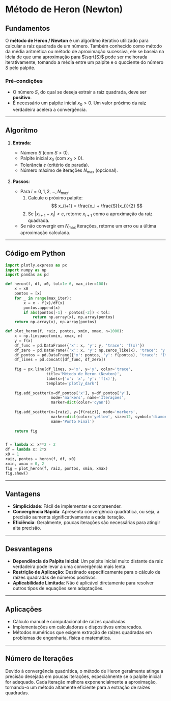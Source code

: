 # Método de Heron (Newton)
## Fundamentos

O **método de Heron / Newton** é um algoritmo iterativo utilizado para calcular a raiz quadrada de um número. Também conhecido como método da média aritmética ou método de aproximação sucessiva, ele se baseia na ideia de que uma aproximação para $\sqrt{S}$ pode ser melhorada iterativamente, tomando a média entre um palpite e o quociente do número $S$ pelo palpite.

### Pré-condições

- O número $S$, do qual se deseja extrair a raiz quadrada, deve ser **positivo**.
- É necessário um palpite inicial $x_0 > 0$. Um valor próximo da raiz verdadeira acelera a convergência.

---

## Algoritmo

1. **Entrada**:
   - Número $S$ (com $S > 0$).
   - Palpite inicial $x_0$ (com $x_0 > 0$).
   - Tolerância $\varepsilon$ (critério de parada).
   - Número máximo de iterações $N_{\text{max}}$ (opcional).

2. **Passos**:
   - Para $i = 0, 1, 2, \dots, N_{\text{max}}$:
     1. Calcule o próximo palpite:
        $$
        x_{i+1} = \frac{x_i + \frac{S}{x_i}}{2}
        $$
     2. Se $|x_{i+1} - x_i| < \varepsilon$, retorne $x_{i+1}$ como a aproximação da raiz quadrada.
   - Se não convergir em $N_{\text{max}}$ iterações, retorne um erro ou a última aproximação calculada.

---

## Código em Python
~~~python
import plotly.express as px
import numpy as np
import pandas as pd

def heron(f, df, x0, tol=1e-6, max_iter=100):
    x = x0
    pontos = [x]
    for _ in range(max_iter):
        x = x - f(x)/df(x)
        pontos.append(x)
        if abs(pontos[-1] - pontos[-2]) < tol:
            return np.array(x), np.array(pontos)
    return np.array(x), np.array(pontos)

def plot_heron(f, raiz, pontos, xmin, xmax, n=1000):
    x = np.linspace(xmin, xmax, n)
    y = f(x)
    df_func = pd.DataFrame({'x': x, 'y': y, 'trace': 'f(x)'})
    df_zero = pd.DataFrame({'x': x, 'y': np.zeros_like(x), 'trace': 'y = 0'})
    df_pontos = pd.DataFrame({'x': pontos, 'y': f(pontos), 'trace': 'Iterações'})
    df_lines = pd.concat([df_func, df_zero])
    
    fig = px.line(df_lines, x='x', y='y', color='trace',
                  title='Método de Heron (Newton)',
                  labels={'x': 'x', 'y': 'f(x)'},
                  template='plotly_dark')
    
    fig.add_scatter(x=df_pontos['x'], y=df_pontos['y'],
                    mode='markers', name='Iterações',
                    marker=dict(color='cyan'))
    
    fig.add_scatter(x=[raiz], y=[f(raiz)], mode='markers', 
                    marker=dict(color='yellow', size=12, symbol='diamond'),
                    name='Ponto Final')
    
    return fig


f = lambda x: x**2 - 2
df = lambda x: 2*x
x0 = 1
raiz, pontos = heron(f, df, x0)
xmin, xmax = 0, 2
fig = plot_heron(f, raiz, pontos, xmin, xmax)
fig.show()
~~~

<grafico>

---

## Vantagens

- **Simplicidade**: Fácil de implementar e compreender.
- **Convergência Rápida**: Apresenta convergência quadrática, ou seja, a precisão aumenta significativamente a cada iteração.
- **Eficiência**: Geralmente, poucas iterações são necessárias para atingir alta precisão.

---

## Desvantagens

- **Dependência do Palpite Inicial**: Um palpite inicial muito distante da raiz verdadeira pode levar a uma convergência mais lenta.
- **Restrição de Aplicação**: Destinado especificamente para o cálculo de raízes quadradas de números positivos.
- **Aplicabilidade Limitada**: Não é aplicável diretamente para resolver outros tipos de equações sem adaptações.

---

## Aplicações

- Cálculo manual e computacional de raízes quadradas.
- Implementações em calculadoras e dispositivos embarcados.
- Métodos numéricos que exigem extração de raízes quadradas em problemas de engenharia, física e matemática.

---

## Número de Iterações

Devido à convergência quadrática, o método de Heron geralmente atinge a precisão desejada em poucas iterações, especialmente se o palpite inicial for adequado. Cada iteração melhora exponencialmente a aproximação, tornando-o um método altamente eficiente para a extração de raízes quadradas.


